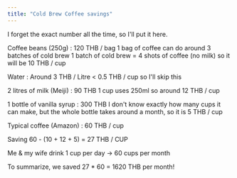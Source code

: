 ```yaml
---
title: "Cold Brew Coffee savings"
---
```


I forget the exact number all the time, so I'll put it here.

Coffee beans (250g) : 120 THB / bag 1 bag of coffee can do around 3 batches of cold brew 1 batch of cold brew = 4 shots of coffee (no milk) so it will be 10 THB / cup

Water : Around 3 THB / Litre < 0.5 THB / cup so I'll skip this

2 litres of milk (Meiji) : 90 THB 1 cup uses 250ml so around 12 THB / cup

1 bottle of vanilla syrup : 300 THB I don't know exactly how many cups it can make, but the whole bottle takes around a month, so it is 5 THB / cup

Typical coffee (Amazon) : 60 THB / cup

Saving 60 - (10 + 12 + 5) = 27 THB / CUP

Me & my wife drink 1 cup per day -> 60 cups per month

To summarize, we saved 27 * 60 = 1620 THB per month!